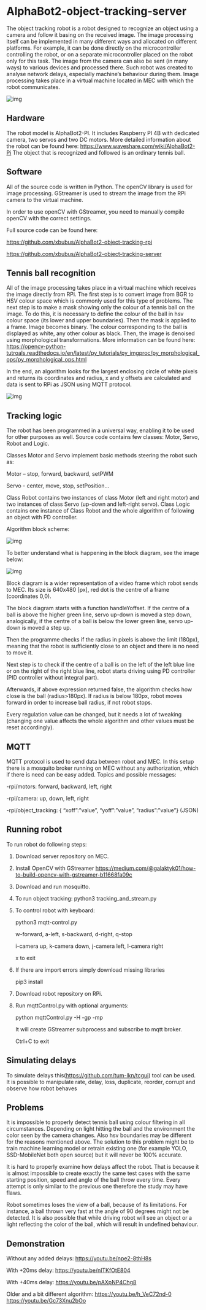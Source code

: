 # AlphaBot2-object-tracking-server

The object tracking robot is a robot designed to recognize an object using a camera and follow it basing on the received image. The image processing itself can be implemented in many different ways and allocated on different platforms. For example, it can be done directly on the microcontroller controlling the robot, or on a separate microcontroller placed on the robot only for this task. The image from the camera can also be sent (in many ways) to various devices and processed there. Such robot was created to analyse network delays, especially machine’s behaviour during them. Image processing takes place in a virtual machine located in MEC with which the robot communicates.

![img](https://github.com/xbubus/AlphaBot2-object-tracking-server/blob/master/documentation/communication.png?raw=true)
## Hardware
The robot model is AlphaBot2-PI. It includes Raspberry PI 4B with dedicated camera, two servos and two DC motors. More detailed information about the robot can be found here:
https://www.waveshare.com/wiki/AlphaBot2-Pi
The object that is recognized and followed is an ordinary tennis ball.

## Software
All of the source code is written in Python. The openCV library is used for image processing. GStreamer is used to stream the image from the RPi camera to the virtual machine.

In order to use openCV with GStreamer, you need to manually compile openCV with the correct settings.

Full source code can be found here:

https://github.com/xbubus/AlphaBot2-object-tracking-rpi

https://github.com/xbubus/AlphaBot2-object-tracking-server

## Tennis ball recognition

All of the image processing takes place in a virtual machine which receives the image directly from RPi. 
The first step is to convert image from BGR to HSV colour space which is commonly used for this type of problems. 
The next step is to make a mask showing only the colour of a tennis ball on the image. 
To do this, it is necessary to define the colour of the ball in hsv colour space (its lower and upper boundaries). 
Then the mask is applied to a frame. Image becomes binary. The colour corresponding to the ball is displayed as white, any other colour as black. 
Then, the image is denoised using morphological transformations. More information can be found here:  
https://opencv-python-tutroals.readthedocs.io/en/latest/py_tutorials/py_imgproc/py_morphological_ops/py_morphological_ops.html

In the end, an algorithm looks for the largest enclosing circle of white pixels and returns its coordinates and radius, x and y offsets are calculated and data is sent to RPi as JSON using MQTT protocol.

![img](https://github.com/xbubus/AlphaBot2-object-tracking-server/blob/master/documentation/balls.png?raw=true)

## Tracking logic

The robot has been programmed in a universal way, enabling it to be used for other purposes as well. 
Source code contains few classes: Motor, Servo, Robot and Logic. 

Classes Motor and Servo implement basic methods steering the robot such as: 

Motor – stop, forward, backward, setPWM 

Servo - center, move, stop, setPosition… 

Class Robot contains two instances of class Motor (left and right motor) and two instances of class Servo (up-down and left-right servo). 
Class Logic contains one instance of Class Robot and the whole algorithm of following an object with PD controller.


Algorithm block scheme:

![img](https://github.com/xbubus/AlphaBot2-object-tracking-server/blob/master/documentation/blockscheme.png?raw=true)


To better understand what is happening in the block diagram, see the image below:

![img](https://github.com/xbubus/AlphaBot2-object-tracking-server/blob/master/documentation/frameview.png?raw=true)


Block diagram is a wider representation of a video frame which robot sends to MEC. Its size is 640x480 [px], red dot is the centre of a frame (coordinates 0,0).

The block diagram starts with a function handleYoffset. If the centre of a ball is above the higher green line, servo up-down is moved a step down, analogically, if the centre of a ball is below the lower green line, servo up-down is moved a step up.

Then the programme checks if the radius in pixels is above the limit (180px), meaning that the robot is sufficiently close to an object and there is no need to move it.

Next step is to check if the centre of a ball is on the left of the left blue line or on the right of the right blue line, robot starts driving using PD controller (PID controller without integral part).

Afterwards, if above expression returned false, the algorithm checks how close is the ball (radius>180px). If radius is below 180px, robot moves forward in order to increase ball radius, if not robot stops.

Every regulation value can be changed, but it needs a lot of tweaking (changing one value affects the whole algorithm and other values must be reset accordingly).


## MQTT

MQTT protocol is used to send data between robot and MEC. In this setup there is a mosquito broker running on MEC without any authorization, which if there is need can be easy added.
Topics and possible messages:

-rpi/motors: forward, backward, left, right

-rpi/camera: up, down, left, right

-rpi/object_tracking: { “xoff”:”value”, “yoff”:”value”, “radius”:”value”} (JSON)

## Running robot
To run robot do following steps:
1.	Download server repository on MEC.
2.	Install OpenCV with GStreamer https://medium.com/@galaktyk01/how-to-build-opencv-with-gstreamer-b11668fa09c
3.	Download and run mosquitto.
4.	To run object tracking:  python3 tracking_and_stream.py 
5.	To control robot with keyboard:

      python3 mqtt-control.py
     
      w-forward, a-left, s-backward, d-right, q-stop
     
      i-camera up, k-camera down, j-camera left, l-camera right
     
      x to exit
     

6.	If there are import errors simply download missing libraries

      pip3 install <lib-name>

7.	Download robot repository on RPi.
8.	Run mqttControl.py with optional arguments:

      python mqttControl.py  -H <server ip> -gp <gstreamer port> -mp <mqtt port>

      It will create GStreamer subprocess and subscribe to mqtt broker.

      Ctrl+C to exit
      
## Simulating delays

To simulate delays this(https://github.com/tum-lkn/tcgui) tool can be used. It is possible to manipulate rate, delay, loss, duplicate, reorder, corrupt and observe how robot behaves

## Problems

It is impossible to properly detect tennis ball using colour filtering in all circumstances. Depending on light hitting the ball and the environment the color seen by the camera changes. Also hsv boundaries may be different for the reasons mentioned above. The solution to this problem might be to train machine learning model or retrain existing one (for example YOLO, SSD-MobileNet both open source) but it will never be 100% accurate.


It is hard to properly examine how delays affect the robot. That is because it is almost impossible to create exactly the same test cases with the same starting position, speed and angle of the ball throw every time. Every attempt is only similar to the previous one therefore the study may have flaws.  


Robot sometimes loses the view of a ball, because of its limitations. For instance, a ball thrown very fast at the angle of 90 degrees might not be detected. It is also possible that while driving robot will see an object or a light reflecting the color of the ball, which will result in undefined behaviour.


## Demonstration

Without any added delays: https://youtu.be/npe2-8thH8s

With +20ms delay: https://youtu.be/nlTKfOtE804 

With +40ms delay: https://youtu.be/pAXpNP4Chg8 

Older and a bit different algorithm: https://youtu.be/h_VeC72nd-0 https://youtu.be/Gc73Xnu2bOo

